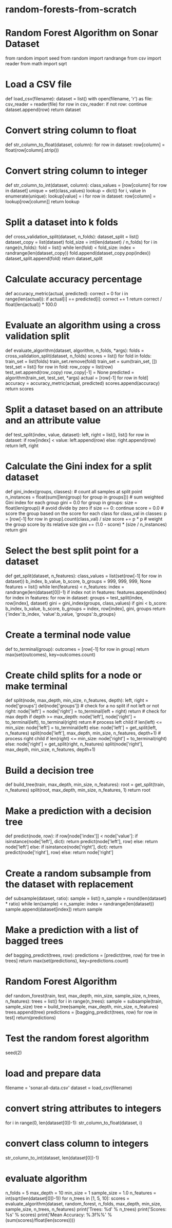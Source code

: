 # random-forests-from-scratch

# Random Forest Algorithm on Sonar Dataset
from random import seed
from random import randrange
from csv import reader
from math import sqrt

# Load a CSV file
def load_csv(filename):
	dataset = list()
	with open(filename, 'r') as file:
		csv_reader = reader(file)
		for row in csv_reader:
			if not row:
				continue
			dataset.append(row)
	return dataset

# Convert string column to float
def str_column_to_float(dataset, column):
	for row in dataset:
		row[column] = float(row[column].strip())

# Convert string column to integer
def str_column_to_int(dataset, column):
	class_values = [row[column] for row in dataset]
	unique = set(class_values)
	lookup = dict()
	for i, value in enumerate(unique):
		lookup[value] = i
	for row in dataset:
		row[column] = lookup[row[column]]
	return lookup

# Split a dataset into k folds
def cross_validation_split(dataset, n_folds):
	dataset_split = list()
	dataset_copy = list(dataset)
	fold_size = int(len(dataset) / n_folds)
	for i in range(n_folds):
		fold = list()
		while len(fold) < fold_size:
			index = randrange(len(dataset_copy))
			fold.append(dataset_copy.pop(index))
		dataset_split.append(fold)
	return dataset_split

# Calculate accuracy percentage
def accuracy_metric(actual, predicted):
	correct = 0
	for i in range(len(actual)):
		if actual[i] == predicted[i]:
			correct += 1
	return correct / float(len(actual)) * 100.0

# Evaluate an algorithm using a cross validation split
def evaluate_algorithm(dataset, algorithm, n_folds, *args):
	folds = cross_validation_split(dataset, n_folds)
	scores = list()
	for fold in folds:
		train_set = list(folds)
		train_set.remove(fold)
		train_set = sum(train_set, [])
		test_set = list()
		for row in fold:
			row_copy = list(row)
			test_set.append(row_copy)
			row_copy[-1] = None
		predicted = algorithm(train_set, test_set, *args)
		actual = [row[-1] for row in fold]
		accuracy = accuracy_metric(actual, predicted)
		scores.append(accuracy)
	return scores

# Split a dataset based on an attribute and an attribute value
def test_split(index, value, dataset):
	left, right = list(), list()
	for row in dataset:
		if row[index] < value:
			left.append(row)
		else:
			right.append(row)
	return left, right

# Calculate the Gini index for a split dataset
def gini_index(groups, classes):
	# count all samples at split point
	n_instances = float(sum([len(group) for group in groups]))
	# sum weighted Gini index for each group
	gini = 0.0
	for group in groups:
		size = float(len(group))
		# avoid divide by zero
		if size == 0:
			continue
		score = 0.0
		# score the group based on the score for each class
		for class_val in classes:
			p = [row[-1] for row in group].count(class_val) / size
			score += p * p
		# weight the group score by its relative size
		gini += (1.0 - score) * (size / n_instances)
	return gini

# Select the best split point for a dataset
def get_split(dataset, n_features):
	class_values = list(set(row[-1] for row in dataset))
	b_index, b_value, b_score, b_groups = 999, 999, 999, None
	features = list()
	while len(features) < n_features:
		index = randrange(len(dataset[0])-1)
		if index not in features:
			features.append(index)
	for index in features:
		for row in dataset:
			groups = test_split(index, row[index], dataset)
			gini = gini_index(groups, class_values)
			if gini < b_score:
				b_index, b_value, b_score, b_groups = index, row[index], gini, groups
	return {'index':b_index, 'value':b_value, 'groups':b_groups}

# Create a terminal node value
def to_terminal(group):
	outcomes = [row[-1] for row in group]
	return max(set(outcomes), key=outcomes.count)

# Create child splits for a node or make terminal
def split(node, max_depth, min_size, n_features, depth):
	left, right = node['groups']
	del(node['groups'])
	# check for a no split
	if not left or not right:
		node['left'] = node['right'] = to_terminal(left + right)
		return
	# check for max depth
	if depth >= max_depth:
		node['left'], node['right'] = to_terminal(left), to_terminal(right)
		return
	# process left child
	if len(left) <= min_size:
		node['left'] = to_terminal(left)
	else:
		node['left'] = get_split(left, n_features)
		split(node['left'], max_depth, min_size, n_features, depth+1)
	# process right child
	if len(right) <= min_size:
		node['right'] = to_terminal(right)
	else:
		node['right'] = get_split(right, n_features)
		split(node['right'], max_depth, min_size, n_features, depth+1)

# Build a decision tree
def build_tree(train, max_depth, min_size, n_features):
	root = get_split(train, n_features)
	split(root, max_depth, min_size, n_features, 1)
	return root

# Make a prediction with a decision tree
def predict(node, row):
	if row[node['index']] < node['value']:
		if isinstance(node['left'], dict):
			return predict(node['left'], row)
		else:
			return node['left']
	else:
		if isinstance(node['right'], dict):
			return predict(node['right'], row)
		else:
			return node['right']

# Create a random subsample from the dataset with replacement
def subsample(dataset, ratio):
	sample = list()
	n_sample = round(len(dataset) * ratio)
	while len(sample) < n_sample:
		index = randrange(len(dataset))
		sample.append(dataset[index])
	return sample

# Make a prediction with a list of bagged trees
def bagging_predict(trees, row):
	predictions = [predict(tree, row) for tree in trees]
	return max(set(predictions), key=predictions.count)

# Random Forest Algorithm
def random_forest(train, test, max_depth, min_size, sample_size, n_trees, n_features):
	trees = list()
	for i in range(n_trees):
		sample = subsample(train, sample_size)
		tree = build_tree(sample, max_depth, min_size, n_features)
		trees.append(tree)
	predictions = [bagging_predict(trees, row) for row in test]
	return(predictions)

# Test the random forest algorithm
seed(2)
# load and prepare data
filename = 'sonar.all-data.csv'
dataset = load_csv(filename)
# convert string attributes to integers
for i in range(0, len(dataset[0])-1):
	str_column_to_float(dataset, i)
# convert class column to integers
str_column_to_int(dataset, len(dataset[0])-1)
# evaluate algorithm
n_folds = 5
max_depth = 10
min_size = 1
sample_size = 1.0
n_features = int(sqrt(len(dataset[0])-1))
for n_trees in [1, 5, 10]:
	scores = evaluate_algorithm(dataset, random_forest, n_folds, max_depth, min_size, sample_size, n_trees, n_features)
	print('Trees: %d' % n_trees)
	print('Scores: %s' % scores)
	print('Mean Accuracy: %.3f%%' % (sum(scores)/float(len(scores))))
